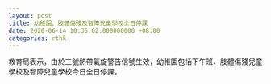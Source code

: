 ```yaml
---
layout: post
title: 幼稚園、肢體傷殘及智障兒童學校全日停課
date: 2020-06-14 10:36:02.000000000 +08:00
categories: rthk
---
```


教育局表示，由於三號熱帶氣旋警告信號生效，幼稚園包括下午班、肢體傷殘兒童學校及智障兒童學校今日全日停課。
